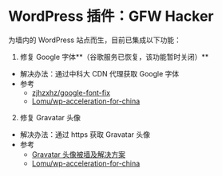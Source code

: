 # WordPress 插件：GFW Hacker

为墙内的 WordPress 站点而生，目前已集成以下功能：

1. 修复 Google 字体**（谷歌服务已恢复，该功能暂时关闭）**
  - 解决办法：通过中科大 CDN 代理获取 Google 字体
  - 参考
    - [zjhzxhz/google-font-fix](https://github.com/zjhzxhz/google-font-fix)
    - [Lomu/wp-acceleration-for-china](https://github.com/Lomu/wp-acceleration-for-china)
2. 修复 Gravatar 头像
  - 解决办法：通过 https 获取 Gravatar 头像
  - 参考
    - [Gravatar 头像被墙及解决方案](http://www.wpdaxue.com/gravatar-is-blocked.html)
    - [Lomu/wp-acceleration-for-china](https://github.com/Lomu/wp-acceleration-for-china)
